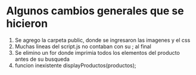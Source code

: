 # Algunos cambios generales que se hicieron

1. Se agrego la carpeta public, donde se ingresaron las imagenes y el css
2. Muchas lineas del script.js no contaban con su ; al final
3. Se elimino un for donde imprimia todos los elementos del producto antes de su busqueda
4. funcion inexistente displayProductos(productos);